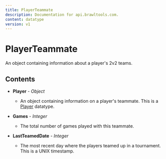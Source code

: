 ```yaml
---
title: PlayerTeammate
description: Documentation for api.brawltools.com.
content: datatype
version: v1
---
```


# PlayerTeammate

An object containing information about a player's 2v2 teams.

## Contents

- **Player** - _Object_
  - An object containing information on a player's teammate. This is a <a href="../datatypes/player">Player</a> datatype.

- **Games** - _Integer_
  - The total number of games played with this teammate.

- **LastTeamedDate** - _Integer_
  - The most recent day where the players teamed up in a tournament. This is a UNIX timestamp.
